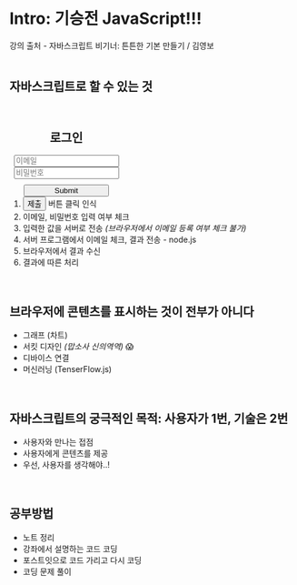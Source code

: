 # Intro: 기승전 JavaScript!!!
강의 출처 - 자바스크립트 비기너: 튼튼한 기본 만들기 / 김영보
<br>
<br>
## 자바스크립트로 할 수 있는 것
<div style="display:flex; flex-direction:column; width: 200px; height: 120px; justify-content: space-between; align-items: center; margin:30px 0px;">
<h2>로그인</h2>
<input name="email" placeholder="이메일">
<input name="pw" placeholder="비밀번호">
<input type="submit" style="width:150px; margin-top: 10px">
</div>


1. <button>제출</button> 버튼 클릭 인식
2. 이메일, 비밀번호 입력 여부 체크
3. 입력한 값을 서버로 전송 *(브라우저에서 이메일 등록 여부 체크 불가)*
4. 서버 프로그램에서 이메일 체크, 결과 전송 - node.js
5. 브라우저에서 결과 수신
6. 결과에 따른 처리

<br>

## 브라우저에 콘텐츠를 표시하는 것이 전부가 아니다
- 그래프 (차트)
- 서킷 디자인 *(맙소사 신의역역)* 😱
- 디바이스 연결
- 머신러닝 (TenserFlow.js)

<br>

## 자바스크립트의 궁극적인 목적: 사용자가 1번, 기술은 2번
- 사용자와 만나는 접점
- 사용자에게 콘텐츠를 제공
- 우선, 사용자를 생각해야..!

<br>

## 공부방법
- 노트 정리
- 강좌에서 설명하는 코드 코딩
- 포스트잇으로 코드 가리고 다시 코딩
- 코딩 문제 풀이





   